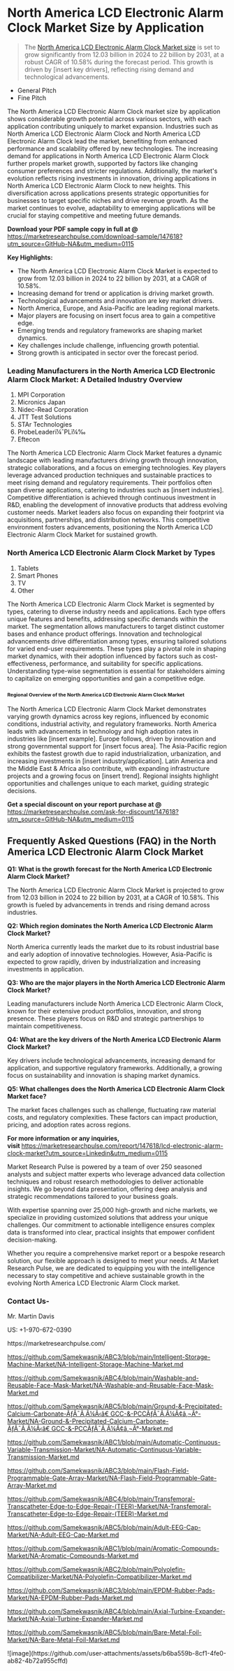<h1>North America LCD Electronic Alarm Clock Market&nbsp;Size by Application</h1><blockquote><p>The <a href="https://marketresearchpulse.com/download-sample/147618?utm_source=GitHub-NA&amp;utm_medium=0115">North America LCD Electronic Alarm Clock Market size</a> is set to grow significantly from 12.03 billion in 2024 to 22 billion by 2031, at a robust CAGR of 10.58% during the forecast period. This growth is driven by [insert key drivers], reflecting rising demand and technological advancements.</p></blockquote><ul><li>General Pitch<li> Fine Pitch</li></ul><p>The North America LCD Electronic Alarm Clock market size by application shows considerable growth potential across various sectors, with each application contributing uniquely to market expansion. Industries such as North America LCD Electronic Alarm Clock and North America LCD Electronic Alarm Clock lead the market, benefiting from enhanced performance and scalability offered by new technologies. The increasing demand for applications in North America LCD Electronic Alarm Clock further propels market growth, supported by factors like changing consumer preferences and stricter regulations. Additionally, the market's evolution reflects rising investments in innovation, driving applications in North America LCD Electronic Alarm Clock to new heights. This diversification across applications presents strategic opportunities for businesses to target specific niches and drive revenue growth. As the market continues to evolve, adaptability to emerging applications will be crucial for staying competitive and meeting future demands.</p><p><strong>Download your PDF sample copy in full at @ </strong><a href="https://marketresearchpulse.com/download-sample/147618?utm_source=GitHub-NA&amp;utm_medium=0115">https://marketresearchpulse.com/download-sample/147618?utm_source=GitHub-NA&amp;utm_medium=0115</a></p><p><strong>Key Highlights: </strong></p><ul><li>The North America LCD Electronic Alarm Clock Market is expected to grow from 12.03 billion in 2024 to 22 billion by 2031, at a CAGR of 10.58%.</li><li>Increasing demand for trend or application is driving market growth.</li><li>Technological advancements and innovation are key market drivers.</li><li>North America, Europe, and Asia-Pacific are leading regional markets.</li><li>Major players are focusing on insert focus area to gain a competitive edge.</li><li>Emerging trends and regulatory frameworks are shaping market dynamics.</li><li>Key challenges include challenge, influencing growth potential.</li><li>Strong growth is anticipated in sector over the forecast period.</li></ul><h3>Leading Manufacturers in the North America LCD Electronic Alarm Clock Market: A Detailed Industry Overview</h3><ol><li>MPI Corporation</li><li>Micronics Japan</li><li>Nidec-Read Corporation</li><li>JTT Test Solutions</li><li>STAr Technologies</li><li>ProbeLeaderï¼ˆPLï¼‰</li><li>Eftecon</li></ol><div class="flex max-w-full flex-col flex-grow"><div class="min-h-8 text-message flex w-full flex-col items-end gap-2 whitespace-normal break-words [.text-message+&amp;]:mt-5" dir="auto" data-message-author-role="assistant" data-message-id="fd8432e4-4910-450d-b182-61b7bfb0a01f" data-message-model-slug="gpt-4o"><div class="flex w-full flex-col gap-1 empty:hidden first:pt-[3px]"><div class="markdown prose w-full break-words dark:prose-invert light"><p>The North America LCD Electronic Alarm Clock Market features a dynamic landscape with leading manufacturers driving growth through innovation, strategic collaborations, and a focus on emerging technologies. Key players leverage advanced production techniques and sustainable practices to meet rising demand and regulatory requirements. Their portfolios often span diverse applications, catering to industries such as [insert industries]. Competitive differentiation is achieved through continuous investment in R&amp;D, enabling the development of innovative products that address evolving customer needs. Market leaders also focus on expanding their footprint via acquisitions, partnerships, and distribution networks. This competitive environment fosters advancements, positioning the North America LCD Electronic Alarm Clock Market for sustained growth.</p></div></div></div></div><h3>North America LCD Electronic Alarm Clock Market by Types</h3><ol><li>Tablets<li> Smart Phones<li> TV<li> Other</li></ol><div class="flex max-w-full flex-col flex-grow"><div class="min-h-8 text-message flex w-full flex-col items-end gap-2 whitespace-normal break-words [.text-message+&amp;]:mt-5" dir="auto" data-message-author-role="assistant" data-message-id="084470be-0bb7-4664-bddf-5156b4f41249" data-message-model-slug="gpt-4o-mini"><div class="flex w-full flex-col gap-1 empty:hidden first:pt-[3px]"><div class="markdown prose w-full break-words dark:prose-invert light"><p>The North America LCD Electronic Alarm Clock Market is segmented by types, catering to diverse industry needs and applications. Each type offers unique features and benefits, addressing specific demands within the market. The segmentation allows manufacturers to target distinct customer bases and enhance product offerings. Innovation and technological advancements drive differentiation among types, ensuring tailored solutions for varied end-user requirements. These types play a pivotal role in shaping market dynamics, with their adoption influenced by factors such as cost-effectiveness, performance, and suitability for specific applications. Understanding type-wise segmentation is essential for stakeholders aiming to capitalize on emerging opportunities and gain a competitive edge.</p></div></div></div></div><h3><span style="font-size: 11px;">Regional Overview of the North America LCD Electronic Alarm Clock Market</span></h3><div class="flex max-w-full flex-col flex-grow"><div class="min-h-8 text-message flex w-full flex-col items-end gap-2 whitespace-normal break-words [.text-message+&amp;]:mt-5" dir="auto" data-message-author-role="assistant" data-message-id="e9038762-ce64-4e30-91c9-9bd413514231" data-message-model-slug="gpt-4o-mini"><div class="flex w-full flex-col gap-1 empty:hidden first:pt-[3px]"><div class="markdown prose w-full break-words dark:prose-invert light"><p>The North America LCD Electronic Alarm Clock Market demonstrates varying growth dynamics across key regions, influenced by economic conditions, industrial activity, and regulatory frameworks. North America leads with advancements in technology and high adoption rates in industries like [insert example]. Europe follows, driven by innovation and strong governmental support for [insert focus area]. The Asia-Pacific region exhibits the fastest growth due to rapid industrialization, urbanization, and increasing investments in [insert industry/application]. Latin America and the Middle East &amp; Africa also contribute, with expanding infrastructure projects and a growing focus on [insert trend]. Regional insights highlight opportunities and challenges unique to each market, guiding strategic decisions.</p></div></div></div></div><p><strong>Get a special discount on your report purchase at @ </strong><a href="https://marketresearchpulse.com/ask-for-discount/147618?utm_source=GitHub-NA&amp;utm_medium=0115">https://marketresearchpulse.com/ask-for-discount/147618?utm_source=GitHub-NA&amp;utm_medium=0115</a></p><h2>Frequently Asked Questions (FAQ) in the North America LCD Electronic Alarm Clock Market</h2><p><strong>Q1: What is the growth forecast for the North America LCD Electronic Alarm Clock Market?</strong></p><p>The North America LCD Electronic Alarm Clock Market is projected to grow from 12.03 billion in 2024 to 22 billion by 2031, at a CAGR of 10.58%. This growth is fueled by advancements in trends and rising demand across industries.</p><p><strong>Q2: Which region dominates the North America LCD Electronic Alarm Clock Market?</strong></p><p>North America currently leads the market due to its robust industrial base and early adoption of innovative technologies. However, Asia-Pacific is expected to grow rapidly, driven by industrialization and increasing investments in application.</p><p><strong>Q3: Who are the major players in the North America LCD Electronic Alarm Clock Market?</strong></p><p>Leading manufacturers include North America LCD Electronic Alarm Clock, known for their extensive product portfolios, innovation, and strong presence. These players focus on R&amp;D and strategic partnerships to maintain competitiveness.</p><p><strong>Q4: What are the key drivers of the North America LCD Electronic Alarm Clock Market?</strong></p><p>Key drivers include technological advancements, increasing demand for application, and supportive regulatory frameworks. Additionally, a growing focus on sustainability and innovation is shaping market dynamics.</p><p><strong>Q5: What challenges does the North America LCD Electronic Alarm Clock Market face?</strong></p><p>The market faces challenges such as challenge, fluctuating raw material costs, and regulatory complexities. These factors can impact production, pricing, and adoption rates across regions.</p><p><strong>For more information or any inquiries, visit&nbsp;</strong><a href="https://marketresearchpulse.com/report/147618/lcd-electronic-alarm-clock-market?utm_source=Linkedin&utm_medium=0115">https://marketresearchpulse.com/report/147618/lcd-electronic-alarm-clock-market?utm_source=Linkedin&utm_medium=0115</a></p><p>Market Research Pulse is powered by a team of over 250 seasoned analysts and subject matter experts who leverage advanced data collection techniques and robust research methodologies to deliver actionable insights. We go beyond data presentation, offering deep analysis and strategic recommendations tailored to your business goals.</p><p>With expertise spanning over 25,000 high-growth and niche markets, we specialize in providing customized solutions that address your unique challenges. Our commitment to actionable intelligence ensures complex data is transformed into clear, practical insights that empower confident decision-making.</p><p>Whether you require a comprehensive market report or a bespoke research solution, our flexible approach is designed to meet your needs. At Market Research Pulse, we are dedicated to equipping you with the intelligence necessary to stay competitive and achieve sustainable growth in the evolving North America LCD Electronic Alarm Clock market.</p><h3><strong>Contact Us-</strong></h3><p>Mr. Martin Davis</p><p>US: +1-970-672-0390</p><p>https://marketresearchpulse.com/</p><p><a href="https://github.com/Samekwasnik/ABC3/blob/main/Intelligent-Storage-Machine-Market/NA-Intelligent-Storage-Machine-Market.md">https://github.com/Samekwasnik/ABC3/blob/main/Intelligent-Storage-Machine-Market/NA-Intelligent-Storage-Machine-Market.md</a></p><p><a href="https://github.com/Samekwasnik/ABC4/blob/main/Washable-and-Reusable-Face-Mask-Market/NA-Washable-and-Reusable-Face-Mask-Market.md">https://github.com/Samekwasnik/ABC4/blob/main/Washable-and-Reusable-Face-Mask-Market/NA-Washable-and-Reusable-Face-Mask-Market.md</a></p><p><a href="https://github.com/Samekwasnik/ABC5/blob/main/Ground-&-Precipitated-Calcium-Carbonate-ÃƒÂ¯Ã‚Â¼Ã‹â€ GCC-&-PCCÃƒÂ¯Ã‚Â¼Ã¢â‚¬Â°-Market/NA-Ground-&-Precipitated-Calcium-Carbonate-ÃƒÂ¯Ã‚Â¼Ã‹â€ GCC-&-PCCÃƒÂ¯Ã‚Â¼Ã¢â‚¬Â°-Market.md">https://github.com/Samekwasnik/ABC5/blob/main/Ground-&-Precipitated-Calcium-Carbonate-ÃƒÂ¯Ã‚Â¼Ã‹â€ GCC-&-PCCÃƒÂ¯Ã‚Â¼Ã¢â‚¬Â°-Market/NA-Ground-&-Precipitated-Calcium-Carbonate-ÃƒÂ¯Ã‚Â¼Ã‹â€ GCC-&-PCCÃƒÂ¯Ã‚Â¼Ã¢â‚¬Â°-Market.md</a></p><p><a href="https://github.com/Samekwasnik/ABC1/blob/main/Automatic-Continuous-Variable-Transmission-Market/NA-Automatic-Continuous-Variable-Transmission-Market.md">https://github.com/Samekwasnik/ABC1/blob/main/Automatic-Continuous-Variable-Transmission-Market/NA-Automatic-Continuous-Variable-Transmission-Market.md</a></p><p><a href="https://github.com/Samekwasnik/ABC3/blob/main/Flash-Field-Programmable-Gate-Array-Market/NA-Flash-Field-Programmable-Gate-Array-Market.md">https://github.com/Samekwasnik/ABC3/blob/main/Flash-Field-Programmable-Gate-Array-Market/NA-Flash-Field-Programmable-Gate-Array-Market.md</a></p><p><a href="https://github.com/Samekwasnik/ABC4/blob/main/Transfemoral-Transcatheter-Edge-to-Edge-Repair-(TEER)-Market/NA-Transfemoral-Transcatheter-Edge-to-Edge-Repair-(TEER)-Market.md">https://github.com/Samekwasnik/ABC4/blob/main/Transfemoral-Transcatheter-Edge-to-Edge-Repair-(TEER)-Market/NA-Transfemoral-Transcatheter-Edge-to-Edge-Repair-(TEER)-Market.md</a></p><p><a href="https://github.com/Samekwasnik/ABC5/blob/main/Adult-EEG-Cap-Market/NA-Adult-EEG-Cap-Market.md">https://github.com/Samekwasnik/ABC5/blob/main/Adult-EEG-Cap-Market/NA-Adult-EEG-Cap-Market.md</a></p><p><a href="https://github.com/Samekwasnik/ABC1/blob/main/Aromatic-Compounds-Market/NA-Aromatic-Compounds-Market.md">https://github.com/Samekwasnik/ABC1/blob/main/Aromatic-Compounds-Market/NA-Aromatic-Compounds-Market.md</a></p><p><a href="https://github.com/Samekwasnik/ABC2/blob/main/Polyolefin-Compatibilizer-Market/NA-Polyolefin-Compatibilizer-Market.md">https://github.com/Samekwasnik/ABC2/blob/main/Polyolefin-Compatibilizer-Market/NA-Polyolefin-Compatibilizer-Market.md</a></p><p><a href="https://github.com/Samekwasnik/ABC3/blob/main/EPDM-Rubber-Pads-Market/NA-EPDM-Rubber-Pads-Market.md">https://github.com/Samekwasnik/ABC3/blob/main/EPDM-Rubber-Pads-Market/NA-EPDM-Rubber-Pads-Market.md</a></p><p><a href="https://github.com/Samekwasnik/ABC4/blob/main/Axial-Turbine-Expander-Market/NA-Axial-Turbine-Expander-Market.md">https://github.com/Samekwasnik/ABC4/blob/main/Axial-Turbine-Expander-Market/NA-Axial-Turbine-Expander-Market.md</a></p><p><a href="https://github.com/Samekwasnik/ABC5/blob/main/Bare-Metal-Foil-Market/NA-Bare-Metal-Foil-Market.md">https://github.com/Samekwasnik/ABC5/blob/main/Bare-Metal-Foil-Market/NA-Bare-Metal-Foil-Market.md</a></p>
![image](https://github.com/user-attachments/assets/b6ba559b-8cf1-4fe0-ab82-4b72a955cffd)
